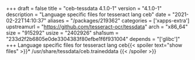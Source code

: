 +++
draft = false
title = "ceb-tessdata 4.1.0-1"
version = "4.1.0-1"
description = "Language specific files for tesseract lang ceb"
date = "2021-02-22T14:10:37"
aliases = "/packages/219362"
categories = ['xapps-extra']
upstreamurl = "https://github.com/tesseract-ocr/tessdata"
arch = "x86_64"
size = "915292"
usize = "2402926"
sha1sum = "233d2f2b6805e0de3304383f80efbe1f6f931004"
depends = "['glibc']"
+++
Language specific files for tesseract lang ceb{{< spoiler text="show files" >}}* /usr/share/tessdata/ceb.traineddata
{{< /spoiler >}}